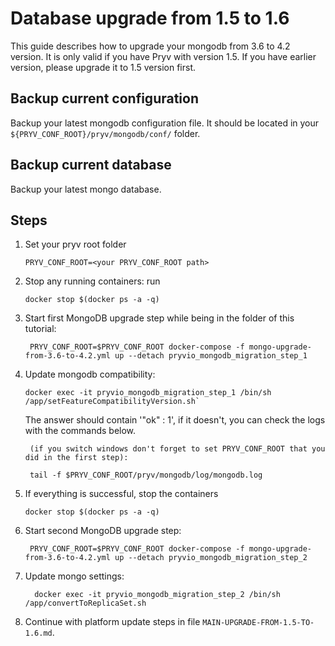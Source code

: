 
# Database upgrade from 1.5 to 1.6

This guide describes how to upgrade your mongodb from 3.6 to 4.2 version. It is only valid if you have Pryv with version 1.5. 
If you have earlier version, please upgrade it to 1.5 version first.

## Backup current configuration

Backup your latest mongodb configuration file. It should be located in your `${PRYV_CONF_ROOT}/pryv/mongodb/conf/` folder.

## Backup current database

Backup your latest mongo database.

## Steps

1. Set your pryv root folder 
    ```
    PRYV_CONF_ROOT=<your PRYV_CONF_ROOT path>
    ```
2. Stop any running containers: run 
    ```
    docker stop $(docker ps -a -q)
    ```
3. Start first MongoDB upgrade step while being in the folder of this tutorial: 
    ```
     PRYV_CONF_ROOT=$PRYV_CONF_ROOT docker-compose -f mongo-upgrade-from-3.6-to-4.2.yml up --detach pryvio_mongodb_migration_step_1
    ```
4. Update mongodb compatibility: 
    
    ```
    docker exec -it pryvio_mongodb_migration_step_1 /bin/sh /app/setFeatureCompatibilityVersion.sh`
    ```
   The answer should contain '"ok" : 1', if it doesn't, you can check the logs with the commands below.
   ```
    (if you switch windows don't forget to set PRYV_CONF_ROOT that you did in the first step):
    
    tail -f $PRYV_CONF_ROOT/pryv/mongodb/log/mongodb.log
    ```
5. If everything is successful, stop the containers 
    ```
    docker stop $(docker ps -a -q)
    ```
6. Start second MongoDB upgrade step: 
    ```
     PRYV_CONF_ROOT=$PRYV_CONF_ROOT docker-compose -f mongo-upgrade-from-3.6-to-4.2.yml up --detach pryvio_mongodb_migration_step_2
    ```
7. Update mongo settings: 
    ```
      docker exec -it pryvio_mongodb_migration_step_2 /bin/sh /app/convertToReplicaSet.sh
    ```
8. Continue with platform update steps in file `MAIN-UPGRADE-FROM-1.5-TO-1.6.md`.